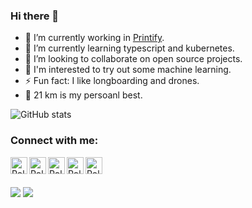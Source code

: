 ### Hi there 👋


- 🔭  I’m currently working in [Printify](https://github.com/printify).
- 🌱  I’m currently learning typescript and kubernetes.
- 👯  I’m looking to collaborate on open source projects.
- 🤔  I'm interested to try out some machine learning. 
- ⚡  Fun fact: I like longboarding and drones.
- 🏃  21 km is my persoanl best. 

![GitHub stats](https://github-readme-stats.vercel.app/api?username=rolandsusans&show_icons=true&theme=dark&count_private=true&hide_border=true)

### Connect with me:

[<img align="left" alt="Rolands Usāns | Keybase" width="27px" src="https://cdn.jsdelivr.net/npm/simple-icons@v5/icons/keybase.svg" />][keybase]
[<img align="left" alt="Rolands Usāns | Keybase" width="27px" src="https://cdn.jsdelivr.net/npm/simple-icons@v5/icons/youtube.svg" />][youtube]
[<img align="left" alt="Rolands Usāns | Twitter" width="27px" src="https://cdn.jsdelivr.net/npm/simple-icons@v5/icons/twitter.svg" />][twitter]
[<img align="left" alt="Rolands Usāns | LinkedIn" width="27px" src="https://cdn.jsdelivr.net/npm/simple-icons@v5/icons/linkedin.svg" />][linkedin]
[<img align="left" alt="Rolands Usāns | Instagram" width="27px" src="https://cdn.jsdelivr.net/npm/simple-icons@v5/icons/instagram.svg" />][instagram]

<br />

[keybase]: https://www.linkedin.com/in/rusans
[twitter]: https://twitter.com/Rolands_Usans
[youtube]: https://www.youtube.com/c/RolandsUsāns
[instagram]: https://www.instagram.com/rolands_usans
[linkedin]: https://www.linkedin.com/in/rolandsusans

<br />

![](https://hit.yhype.me/github/profile?user_id=6154604)
![](https://komarev.com/ghpvc/?username=rolandsusans&color=green)
